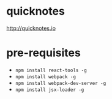 # quicknotes

http://quicknotes.io

# pre-requisites

* `npm install react-tools -g`
* `npm install webpack -g`
* `npm install webpack-dev-server -g`
* `npm install jsx-loader -g`
